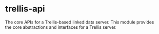 # trellis-api

The core APIs for a Trellis-based linked data server. This module provides the core abstractions and interfaces for a Trellis server.

